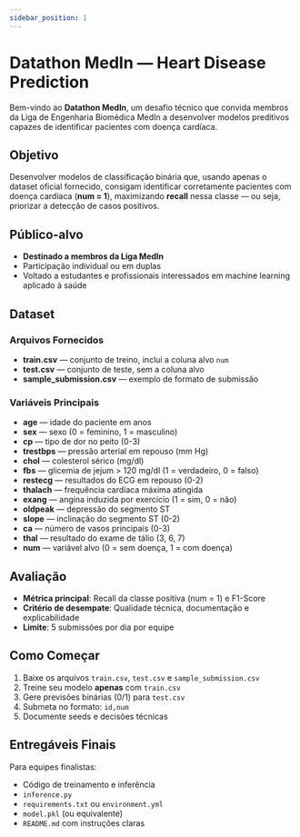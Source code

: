 ```yaml
---
sidebar_position: 1
---
```


# Datathon MedIn — Heart Disease Prediction

Bem-vindo ao **Datathon MedIn**, um desafio técnico que convida membros da Liga de Engenharia Biomédica MedIn a desenvolver modelos preditivos capazes de identificar pacientes com doença cardíaca.

## Objetivo

Desenvolver modelos de classificação binária que, usando apenas o dataset oficial fornecido, consigam identificar corretamente pacientes com doença cardíaca (**num = 1**), maximizando **recall** nessa classe — ou seja, priorizar a detecção de casos positivos.

## Público-alvo

- **Destinado a membros da Liga MedIn**
- Participação individual ou em duplas
- Voltado a estudantes e profissionais interessados em machine learning aplicado à saúde

## Dataset

### Arquivos Fornecidos
- **train.csv** — conjunto de treino, inclui a coluna alvo `num`
- **test.csv** — conjunto de teste, sem a coluna alvo
- **sample_submission.csv** — exemplo de formato de submissão

### Variáveis Principais
- **age** — idade do paciente em anos
- **sex** — sexo (0 = feminino, 1 = masculino)
- **cp** — tipo de dor no peito (0-3)
- **trestbps** — pressão arterial em repouso (mm Hg)
- **chol** — colesterol sérico (mg/dl)
- **fbs** — glicemia de jejum > 120 mg/dl (1 = verdadeiro, 0 = falso)
- **restecg** — resultados do ECG em repouso (0-2)
- **thalach** — frequência cardíaca máxima atingida
- **exang** — angina induzida por exercício (1 = sim, 0 = não)
- **oldpeak** — depressão do segmento ST
- **slope** — inclinação do segmento ST (0-2)
- **ca** — número de vasos principais (0-3)
- **thal** — resultado do exame de tálio (3, 6, 7)
- **num** — variável alvo (0 = sem doença, 1 = com doença)

## Avaliação

- **Métrica principal**: Recall da classe positiva (num = 1) e F1-Score
- **Critério de desempate**: Qualidade técnica, documentação e explicabilidade
- **Limite**: 5 submissões por dia por equipe

## Como Começar

1. Baixe os arquivos `train.csv`, `test.csv` e `sample_submission.csv`
2. Treine seu modelo **apenas** com `train.csv`
3. Gere previsões binárias (0/1) para `test.csv`
4. Submeta no formato: `id,num`
5. Documente seeds e decisões técnicas

## Entregáveis Finais

Para equipes finalistas:
- Código de treinamento e inferência
- `inference.py`
- `requirements.txt` ou `environment.yml`
- `model.pkl` (ou equivalente)
- `README.md` com instruções claras
